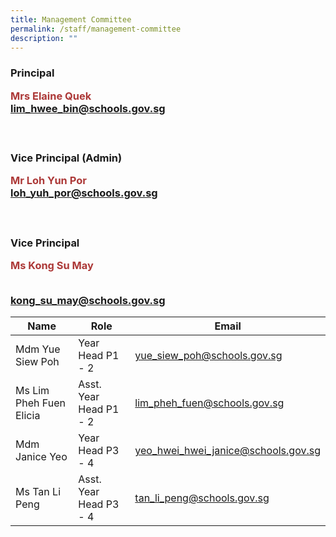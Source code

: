 ```yaml
---
title: Management Committee
permalink: /staff/management-committee
description: ""
---
```

<h3>Principal
<p style="color:#ac3837">Mrs Elaine Quek<br>
	<a href = "mailto: lim_hwee_bin@schools.gov.sg">lim_hwee_bin@schools.gov.sg</a></p>
<br>
<h3>Vice Principal (Admin)
	<p style="color:#ac3837">Mr Loh Yun Por<br>
		<a href = "mailto: loh_yuh_por@schools.gov.sg">loh_yuh_por@schools.gov.sg</a></p>
<br>
<h3>Vice Principal
	<p style="color:#ac3837">Ms Kong Su May</p><br>
<a href = "mailto: kong_su_may@schools.gov.sg">kong_su_may@schools.gov.sg</a>
<br>


| Name | Role | Email |
| -------- | -------- | -------- |
| Mdm Yue Siew Poh    | Year Head P1 - 2    | yue_siew_poh@schools.gov.sg|
| Ms Lim Pheh Fuen Elicia    | Asst. Year Head P1 - 2   | lim_pheh_fuen@schools.gov.sg|
|Mdm Janice Yeo    | Year Head P3 - 4  | yeo_hwei_hwei_janice@schools.gov.sg|
|Ms Tan Li Peng    | Asst. Year Head P3 - 4  | tan_li_peng@schools.gov.sg|